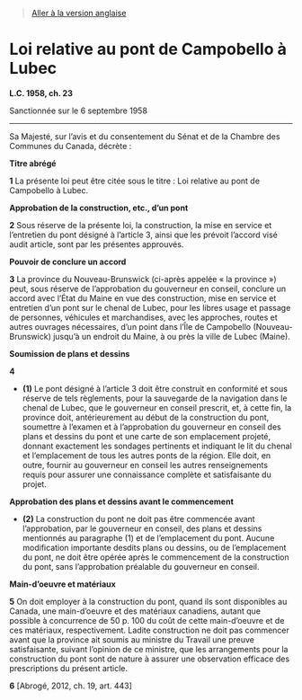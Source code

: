 > [Aller à la version anglaise](/en/Acts/Statutes%20of%20Canada/1958/c.%2023.md)

# Loi relative au pont de Campobello à Lubec

**L.C. 1958, ch. 23**


Sanctionnée sur le 6 septembre 1958

----------



Sa Majesté, sur l’avis et du consentement du Sénat et de la Chambre des Communes du Canada, décrète :






**Titre abrégé**

**1** La présente loi peut être citée sous le titre : Loi relative au pont de Campobello à Lubec.




**Approbation de la construction, etc., d’un pont**

**2** Sous réserve de la présente loi, la construction, la mise en service et l’entretien du pont désigné à l’article 3, ainsi que les prévoit l’accord visé audit article, sont par les présentes approuvés.




**Pouvoir de conclure un accord**

**3** La province du Nouveau-Brunswick (ci-après appelée « la province ») peut, sous réserve de l’approbation du gouverneur en conseil, conclure un accord avec l’État du Maine en vue des construction, mise en service et entretien d’un pont sur le chenal de Lubec, pour les libres usage et passage de personnes, véhicules et marchandises, avec les approches, routes et autres ouvrages nécessaires, d’un point dans l’Île de Campobello (Nouveau-Brunswick) jusqu’à un endroit du Maine, à ou près la ville de Lubec (Maine).




**Soumission de plans et dessins**

**4** 

- **(1)** Le pont désigné à l’article 3 doit être construit en conformité et sous réserve de tels règlements, pour la sauvegarde de la navigation dans le chenal de Lubec, que le gouverneur en conseil prescrit, et, à cette fin, la province doit, antérieurement au début de la construction du pont, soumettre à l’examen et à l’approbation du gouverneur en conseil des plans et dessins du pont et une carte de son emplacement projeté, donnant exactement les sondages pertinents et indiquant le lit du chenal et l’emplacement de tous les autres ponts de la région. Elle doit, en outre, fournir au gouverneur en conseil les autres renseignements requis pour assurer une connaissance complète et satisfaisante du projet.

**Approbation des plans et dessins avant le commencement**

- **(2)** La construction du pont ne doit pas être commencée avant l’approbation, par le gouverneur en conseil, des plans et dessins mentionnés au paragraphe (1) et de l’emplacement du pont. Aucune modification importante desdits plans ou dessins, ou de l’emplacement du pont, ne doit être opérée après le commencement de la construction du pont, sans l’approbation préalable du gouverneur en conseil.




**Main-d’oeuvre et matériaux**

**5** On doit employer à la construction du pont, quand ils sont disponibles au Canada, une main-d’oeuvre et des matériaux canadiens, autant que possible à concurrence de 50 p. 100 du coût de cette main-d’oeuvre et de ces matériaux, respectivement. Ladite construction ne doit pas commencer avant que la province ait soumis au ministre du Travail une preuve satisfaisante, suivant l’opinion de ce ministre, que les arrangements pour la construction du pont sont de nature à assurer une observation efficace des prescriptions du présent article.



**6** [Abrogé, 2012, ch. 19, art. 443]


